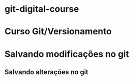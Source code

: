 # git-digital-course
# Curso Git/Versionamento

# Salvando modificações no git  
## Salvando alterações  no git 